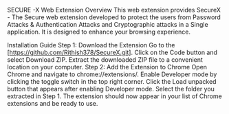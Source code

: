  SECURE -X Web Extension
Overview
This web extension provides SecureX - The Secure web extension developed to protect the users from Password Attacks & Authentication Attacks and Cryptographic attacks in a Single application. It is designed to enhance your browsing experience.

Installation Guide
Step 1: Download the Extension
Go to the [https://github.com/Rithish378/SecureX.git].
Click on the Code button and select Download ZIP.
Extract the downloaded ZIP file to a convenient location on your computer.
Step 2: Add the Extension to Chrome
Open Chrome and navigate to chrome://extensions/.
Enable Developer mode by clicking the toggle switch in the top right corner.
Click the Load unpacked button that appears after enabling Developer mode.
Select the folder you extracted in Step 1.
The extension should now appear in your list of Chrome extensions and be ready to use.

